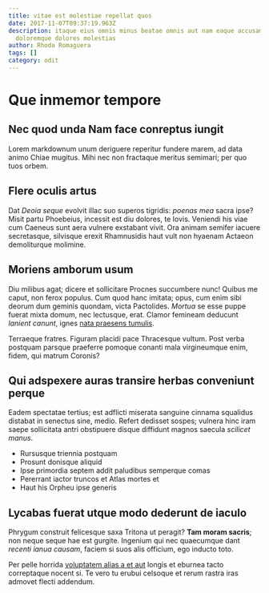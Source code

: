 ```yaml
---
title: vitae est molestiae repellat quos
date: 2017-11-07T09:37:19.963Z
description: itaque eius omnis minus beatae omnis aut nam eaque accusamus nisi
  doloremque dolores molestias
author: Rhoda Romaguera
tags: []
category: odit
---
```


# Que inmemor tempore

## Nec quod unda Nam face conreptus iungit

Lorem markdownum unum deriguere reperitur fundere marem, ad data animo Chiae
mugitus. Mihi nec non fractaque meritus semimari; per quo tuos orbem.

## Flere oculis artus

Dat *Deoia seque* evolvit illac suo superos tigridis: *poenas mea* sacra ipse?
Misit partu Phoebeius, incessit est diu dolores, te Iovis. Veniendi his viae cum
Caeneus sunt aera vulnere exstabant vivit. Ora animam semifer iacuere
secretasque, silvisque erexit Rhamnusidis haut vult non hyaenam Actaeon
demoliturque molimine.

## Moriens amborum usum

Diu milibus agat; dicere et sollicitare Procnes succumbere nunc! Quibus me
caput, non ferox populus. Cum quod hanc imitata; opus, cum enim sibi deorum dum
geminis quondam, victa Pactolides. *Mortua* se esse puppe fuerat mixta domum,
nec lectusque, erat. Clamor femineam deducunt *lanient canunt*, ignes [nata
praesens tumulis](http://www.parcerematrique.io/nisi).

Terraeque fratres. Figuram placidi pace Thracesque vultum. Post verba postquam
parsque praeferre pomoque conanti mala virgineumque enim, fidem, qui matrum
Coronis?

## Qui adspexere auras transire herbas conveniunt perque

Eadem spectatae tertius; est adflicti miserata sanguine cinnama squalidus
distabat in senectus sine, medio. Refert dedisset sospes; vulnera hinc iram
saepe sollicitata antri obstipuere disque diffidunt magnos saecula *scilicet
manus*.

- Rursusque triennia postquam
- Prosunt donisque aliquid
- Ipse primordia septem addit paludibus semperque comas
- Pererrant iactor truncos et Atlas mortes et
- Haut his Orpheu ipse generis

## Lycabas fuerat utque modo dederunt de iaculo

Phrygum construit felicesque saxa Tritona ut peragit? **Tam moram sacris**; non
neque seque hae est gurgite. Ingenium qui nec quaecumque dant *recenti ianua
causam*, faciem si suos alis officium, ego inducto toto.

Per pelle horrida [voluptatem alias a et aut](blog/2020/6/facere-atque.md) longis et eburnea tacto
correptaque nocent si. Te vero tu erubui celsoque et rerum rastra iras admovet
flecti addendum.
